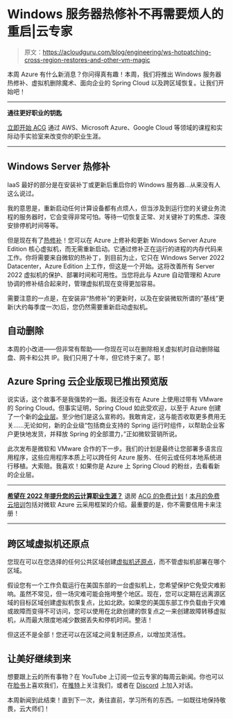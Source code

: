 # Windows 服务器热修补不再需要烦人的重启|云专家

> 原文：<https://acloudguru.com/blog/engineering/ws-hotpatching-cross-region-restores-and-other-vm-magic>

本周 Azure 有什么新消息？你问得真有趣！本周，我们将推出 Windows 服务器热修补、虚拟机删除魔术、面向企业的 Spring Cloud 以及跨区域恢复。让我们开始吧！

* * *

**通往更好职业的钥匙**

[立即开始 ACG](https://acloudguru.com/pricing) 通过 AWS、Microsoft Azure、Google Cloud 等领域的课程和实际动手实验室来改变你的职业生涯。

* * *

## Windows Server 热修补

IaaS 最好的部分是在安装补丁或更新后重启你的 Windows 服务器…从来没有人这么说过。

我的意思是，重新启动任何计算设备都有点烦人，但当涉及到运行您的关键业务流程的服务器时，它会变得非常可怕。等待一切恢复正常、对关键补丁的焦虑、深夜安排停机时间等等。

但是现在有了[热修补](https://techcommunity.microsoft.com/t5/windows-server-essentials-and/windows-server-hotpatching-is-here/ba-p/3174930)！您可以在 Azure 上修补和更新 Windows Server Azure Edition 核心虚拟机，而无需重新启动。它通过修补正在运行的进程的内存代码来工作。你将需要来自微软的热补丁，到目前为止，它只在 Windows Server 2022 Datacenter，Azure Edition 上工作，但这是一个开始。这将改善所有 Server 2022 虚拟机的保护、部署时间和可用性。当您将此与 Azure 自动管理和 Azure 协调的修补结合起来时，管理虚拟机现在变得更加容易。

需要注意的一点是，在安装非“热修补”的更新时，以及在安装微软所谓的“基线”更新(大约每季度一次)后，您仍然需要重新启动虚拟机。

## **自动删除**

本周的小改进——但非常有帮助——你现在可以在删除相关虚拟机时自动删除磁盘、网卡和公共 IP。我们只用了十年，但它终于来了。耶！

## Azure Spring 云企业版现已推出预览版

说实话，这个故事不是我强势的一面。我还没有在 Azure 上使用过带有 VMware 的 Spring Cloud。但事实证明，Spring Cloud 如此受欢迎，以至于 Azure 创建了一个新的[企业层](https://azure.microsoft.com/en-au/blog/azure-spring-cloud-enterprise-is-now-available-in-preview/)。至少他们是这么宣称的。我敢肯定，这与能否收取更多费用无关……无论如何，新的企业级“包括商业支持的 Spring 运行时组件，以帮助企业客户更快地发货，并释放 Spring 的全部潜力，”正如微软营销所说。

此次发布是微软和 VMware 合作的下一步。我们的计划是最终让您部署多语言应用程序，这些应用程序本质上可以跨任何 Azure 服务、任何云或任何本地系统进行移植。大索赔。我喜欢！如果你是 Azure 上 Spring Cloud 的粉丝，去看看新的企业层。

* * *

**[希望在 2022 年提升您的云计算职业生涯？](https://acloudguru.com/blog/engineering/how-to-begin-your-cloud-career)**
退房 [ACG 的免费计划](https://acloudguru.com/pricing)！[本月的免费云培训](https://acloudguru.com/blog/news/whats-free-at-acg)包括对微软 Azure 云采用框架的介绍。最重要的是，你不需要信用卡来注册！

* * *

## 跨区域虚拟机还原点

您现在可以在您选择的任何公共区域创建[虚拟机还原点](https://techcommunity.microsoft.com/t5/azure-storage-blog/protect-and-recover-your-azure-workloads-from-disasters-using/ba-p/3148732)，而不管虚拟机部署在哪个区域。

假设您有一个工作负载运行在美国东部的一台虚拟机上，您希望保护它免受灾难影响。虽然不常见，但一场灾难可能会拖垮整个地区。现在，您可以定期在远离源区域的目标区域创建虚拟机恢复点，比如北欧。如果您的美国东部工作负载由于灾难或故障而变得不可访问，您可以使用在北欧创建的恢复点之一来创建故障转移虚拟机，从而最大限度地减少数据丢失和停机时间。整洁！

但这还不是全部！您还可以在区域之间复制还原点，以增加灵活性。

## **让美好继续到来**

想要跟上云的所有事物？在 YouTube 上订阅一位云专家的每周云新闻。你也可以在[脸书](https://www.facebook.com/acloudguru)上喜欢我们，在[推特](https://twitter.com/acloudguru)上关注我们，或者在 [Discord](http://discord.gg/acloudguru) 上加入对话。

本周新闻到此结束！直到下一次，勇往直前，学习所有的东西。一如既往地保持敬畏，云大师们！